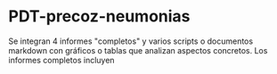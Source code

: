 # PDT-precoz-neumonias
Se integran 4 informes "completos" y varios scripts o documentos markdown con gráficos o tablas que analizan aspectos concretos.
Los informes completos incluyen 
